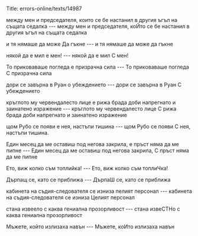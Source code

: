 Title: errors-online/texts/14987

между мен и председателя, които се бе настанил в другия ъгъл на същата седалка --- между мен и председателя, коЙто се бе настанил в другия ъгъл на същата седалка

и тя нямаше да може Да гъкне --- и тя нямаше да може да гъкне

някой да е мил е мен! --- някой да е мил С мен!

То приковаваше погледа е призрачна сила --- То приковаваше погледа С призрачна сила

дори се завърна в Руан о убеждението --- дори се завърна в Руан С убеждението

кръглото му червендалесто лице е рижа брада доби напрегнато и заинатено изражение --- кръглото му червендалесто лице С рижа брада доби напрегнато и заинатено изражение

щом Рубо се появи е нея, настъпи тишина --- щом Рубо се появи С нея, настъпи тишина.

Един месец да ме оставиш под негова закрила, е пръст няма да ме пипне --- Един месец да ме оставиш под негова закрила, С пръст няма да ме пипне

Ето, виж колко съм топлийка! --- Ето, виж колко съм топлиЧка!

Дърпащ се, като се приближа --- ДърпаШ се, като се приближа

кабинета на съдия-следователя се изниза пелият персонал --- кабинета на съдия-следователя се изниза Целият персонал

стана извеело с каква гениална прозорливост --- стана извеСТНо с каква гениална прозорливост

Мъжете, който излизаха навън --- Мъжете, коИто излизаха навън

